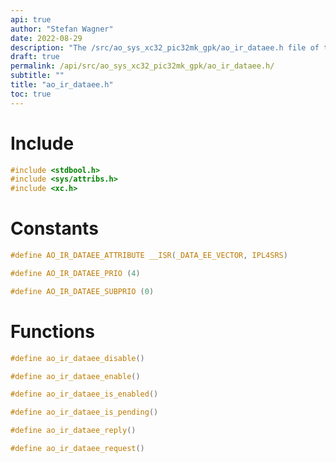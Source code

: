 ```yaml
---
api: true
author: "Stefan Wagner"
date: 2022-08-29
description: "The /src/ao_sys_xc32_pic32mk_gpk/ao_ir_dataee.h file of the ao real-time operating system."
draft: true
permalink: /api/src/ao_sys_xc32_pic32mk_gpk/ao_ir_dataee.h/
subtitle: ""
title: "ao_ir_dataee.h"
toc: true
---
```


# Include

```c
#include <stdbool.h>
#include <sys/attribs.h>
#include <xc.h>
```

# Constants

```c
#define AO_IR_DATAEE_ATTRIBUTE __ISR(_DATA_EE_VECTOR, IPL4SRS)
```

```c
#define AO_IR_DATAEE_PRIO (4)
```

```c
#define AO_IR_DATAEE_SUBPRIO (0)
```

# Functions

```c
#define ao_ir_dataee_disable()
```

```c
#define ao_ir_dataee_enable()
```

```c
#define ao_ir_dataee_is_enabled()
```

```c
#define ao_ir_dataee_is_pending()
```

```c
#define ao_ir_dataee_reply()
```

```c
#define ao_ir_dataee_request()
```

